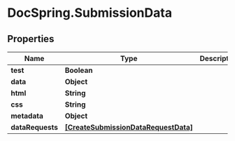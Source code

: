 # DocSpring.SubmissionData

## Properties
Name | Type | Description | Notes
------------ | ------------- | ------------- | -------------
**test** | **Boolean** |  | [optional] 
**data** | **Object** |  | 
**html** | **String** |  | [optional] 
**css** | **String** |  | [optional] 
**metadata** | **Object** |  | [optional] 
**dataRequests** | [**[CreateSubmissionDataRequestData]**](CreateSubmissionDataRequestData.md) |  | [optional] 


